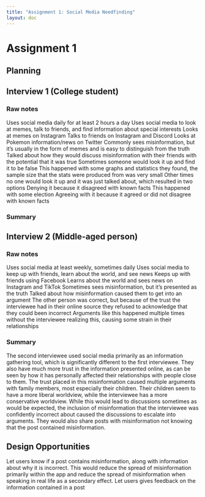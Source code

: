 ```yaml
---
title: "Assignment 1: Social Media Needfinding"
layout: doc
---
```


# Assignment 1

## Planning


## Interview 1 (College student)

### Raw notes
Uses social media daily for at least 2 hours a day
Uses social media to look at memes, talk to friends, and find information about special interests
Looks at memes on Instagram
Talks to friends on Instagram and Discord
Looks at Pokemon information/news on Twitter
Commonly sees misinformation, but it’s usually in the form of memes and is easy to distinguish from the truth
Talked about how they would discuss misinformation with their friends with the potential that it was true
Sometimes someone would look it up and find it to be false
This happened with some graphs and statistics they found, the sample size that the stats were produced from was very small
Other times no one would look it up and it was just talked about, which resulted in two options
Denying it because it disagreed with known facts
This happened with some election 
Agreeing with it because it agreed or did not disagree with known facts

### Summary
	

## Interview 2 (Middle-aged person)

### Raw notes
Uses social media at least weekly, sometimes daily
Uses social media to keep up with friends, learn about the world, and see news
Keeps up with friends using Facebook
Learns about the world and sees news on Instagram and TikTok
Sometimes sees misinformation, but it’s presented as the truth
Talked about how misinformation caused them to get into an argument
The other person was correct, but because of the trust the interviewee had in their online source they refused to acknowledge that they could been incorrect
Arguments like this happened multiple times without the interviewee realizing this, causing some strain in their relationships

### Summary
The second interviewee used social media primarily as an information gathering tool, which is significantly different to the first interviewee. They also have much more trust in the information presented online, as can be seen by how it has personally affected their relationships with people close to them. The trust placed in this misinformation caused multiple arguments with family members, most especially their children. Their children seem to have a more liberal worldview, while the interviewee has a more conservative worldview. While this would lead to discussions sometimes as would be expected, the inclusion of misinformation that the interviewee was confidently incorrect about caused the discussions to escalate into arguments. They would also share posts with misinformation not knowing that the post contained misinformation.

## Design Opportunities
 Let users know if a post contains misinformation, along with information about why it is incorrect. This would reduce the spread of misinformation primarily within the app and reduce the spread of misinformation when speaking in real life as a secondary effect. 
Let users gives feedback on the information contained in a post

